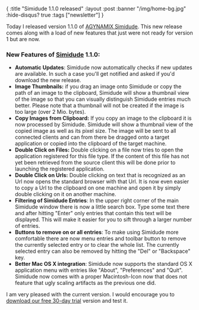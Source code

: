 {
  :title "Simidude 1.1.0 released"
  :layout :post
  :banner "/img/home-bg.jpg"
  :hide-disqus? true
  :tags ["newsletter"]
}

Today I released version 1.1.0 of [AGYNAMIX Simidude](http://www.simidude.com). This new release comes along with a load of new features that just were not ready for version 1 but are now.

### New Features of [Simidude](http://www.simidude.com) 1.1.0:

-   **Automatic Updates**: Simidude now automatically checks if new updates are available. In such a case you'll get notified and asked if you'd download the new release.
-   **Image Thumbnails:** if you drag an image onto Simidude or copy the path of an image to the clipboard, Simidude will show a thumbnail view of the image so that you can visually distinguish Simidude entries much better. Please note that a thumbnail will not be created if the image is too large (over 2 Mio. bytes).
-   **Copy Images from Clipboard:** If you copy an image to the clipboard it is now processed by Simidude. Simidude will show a thumbnail view of the copied image as well as its pixel size. The image will be sent to all connected clients and can from there be dragged onto a target application or copied into the clipboard of the target machine.
-   **Double Click on Files:** Double clicking on a file now tries to open the application registered for this file type. If the content of this file has not yet been retrieved from the source client this will be done prior to launching the registered application.
-   **Double Click on Urls:** Double clicking on text that is recognized as an Url now opens the standard browser with that Url. It is now even easier to copy a Url to the clipboard on one machine and open it by simply double clicking on it on another machine.
-   **Filtering of Simidude Entries**: In the upper right corner of the main Simidude window there is now a little search box. Type some text there and after hitting "Enter" only entries that contain this text will be displayed. This will make it easier for you to sift through a larger number of entries.
-   **Buttons to remove on or all entries**: To make using Simidude more comfortable there are now menu entries and toolbar button to remove the currently selected entry or to clear the whole list. The currently selected entry can also be removed by hitting the "Del" or "Backspace" key.
-   **Better Mac OS X integration**: Simidude now supports the standard OS X application menu with entries like "About", "Preferences" and "Quit". Simidude now comes with a proper Macintosh-Icon now that does not feature that ugly scaling artifacts as the previous one did.

I am very pleased with the current version. I would encourage you to [download our free 30-day trial](http://www.simidude.com/download) version and test it.
